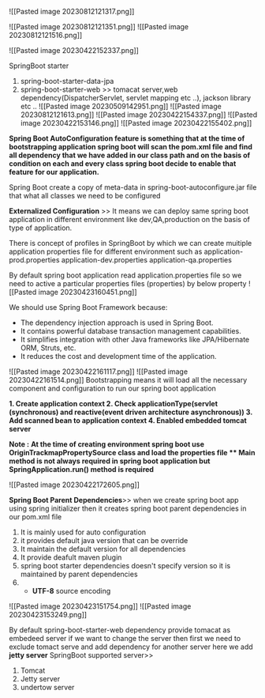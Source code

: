 
![[Pasted image 20230812121317.png]]

![[Pasted image 20230812121351.png]]
![[Pasted image 20230812121516.png]]

![[Pasted image 20230422152337.png]]

SpringBoot starter 
1. spring-boot-starter-data-jpa
2. spring-boot-starter-web >> tomacat server,web dependency(DispatcherServlet, servlet mapping etc ..),  jackson library etc ..
![[Pasted image 20230509142951.png]]
![[Pasted image 20230812121613.png]]
![[Pasted image 20230422154337.png]]
![[Pasted image 20230422153146.png]]
![[Pasted image 20230422155402.png]]

**Spring Boot AutoConfiguration feature is something that at the time of bootstrapping application spring boot will scan the pom.xml file and find all dependency that we have added in our class path  and on the basis of condition on each and every class spring boot decide to enable that feature for our application.**

Spring Boot create a copy of meta-data in spring-boot-autoconfigure.jar file that what all classes we need to be configured

**Externalized Configuration** >> It means we can deploy same spring boot application in different environment like dev,QA,production on the basis of type of application.

There is concept of profiles in SpringBoot by which we can create muitiple application properties file for different environment
such as 
	application-prod.properties
	application-dev.properties
	application-qa.properties

By default spring boot application read application.properties file so we need to active a particular properties files (properties) by below property 
![[Pasted image 20230423160451.png]]

We should use Spring Boot Framework because:

-   The dependency injection approach is used in Spring Boot.
-   It contains powerful database transaction management capabilities.
-   It simplifies integration with other Java frameworks like JPA/Hibernate ORM, Struts, etc.
-   It reduces the cost and development time of the application.


![[Pasted image 20230422161117.png]]
![[Pasted image 20230422161514.png]]
	Bootstrapping means it will load all the necessary component and configuration to run  our spring boot application

**1. Create application context
**2. Check applicationType(servlet (synchronous) and reactive(event driven architecture asynchronous))**
**3. Add scanned bean to application context**
**4. Enabled embedded tomcat server****

**Note :**
**At the time of creating environment spring boot use OriginTrackmapPropertySource class and load the properties file
 ** Main method is not always required in spring boot application but SpringApplication.run() method is required**


![[Pasted image 20230422172605.png]]

	
 **Spring Boot Parent Dependencies**>> when we create spring boot app using spring initializer then it creates spring boot parent dependencies in our pom.xml file
 1. It is mainly used for auto configuration
 2. it provides default java version that can be override
 3. It maintain the default version for all dependencies
 4. It provide deafult maven plugin 
 5. spring boot starter dependencies doesn't specify version so it is maintained by parent dependencies
 6. -   **UTF-8** source encoding

![[Pasted image 20230423151754.png]]
![[Pasted image 20230423153249.png]]

By default spring-boot-starter-web dependency provide tomacat as embedeed server
if we want to change the server then first we need to exclude tomact serve and add dependency for another server  here we add **jetty server** 
SpringBoot supported server>>
1. Tomcat
2. Jetty server
3. undertow server